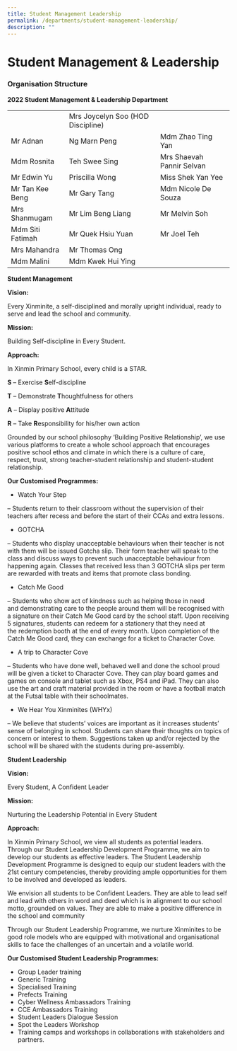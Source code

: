 ```yaml
---
title: Student Management Leadership
permalink: /departments/student-management-leadership/
description: ""
---
```

# **Student Management & Leadership**

### Organisation Structure

**2022 Student Management & Leadership Department**

| 	|  	|  	|
|---	|---	|---	|
|  	| Mrs Joycelyn Soo (HOD Discipline) 	|  	|
| Mr Adnan 	| Ng Marn Peng 	| Mdm Zhao Ting Yan 	|
| Mdm Rosnita 	| Teh Swee Sing 	| Mrs Shaevah Pannir Selvan 	|
| Mr Edwin Yu 	| Priscilla Wong 	| Miss Shek Yan Yee 	|
| Mr Tan Kee Beng 	| Mr Gary Tang 	| Mdm Nicole De Souza 	|
| Mrs Shanmugam 	| Mr Lim Beng Liang 	| Mr Melvin Soh 	|
| Mdm Siti Fatimah 	| Mr Quek Hsiu Yuan 	| Mr Joel Teh 	|
| Mrs Mahandra 	| Mr Thomas Ong 	|  	|
| Mdm Malini 	| Mdm Kwek Hui Ying 	|  	|

**Student Management**

**Vision:** 

Every Xinminite, a self-disciplined and morally upright individual, ready to serve and lead the school and community.

**Mission:** 

Building Self-discipline in Every Student.

**Approach:** 

In Xinmin Primary School, every child is a STAR.

**S** – Exercise **S**elf-discipline

**T** – Demonstrate **T**houghtfulness for others

**A** – Display positive **A**ttitude

**R** – Take **R**esponsibility for his/her own action

Grounded by our school philosophy ‘Building Positive Relationship’, we use various platforms to create a whole school approach that encourages positive school ethos and climate in which there is a culture of care, respect, trust, strong teacher-student relationship and student-student relationship.

**Our Customised Programmes:**

*   Watch Your Step

– Students return to their classroom without the supervision of their teachers after recess and before the start of their CCAs and extra lessons.

*   GOTCHA

– Students who display unacceptable behaviours when their teacher is not with them will be issued Gotcha slip. Their form teacher will speak to the class and discuss ways to prevent such unacceptable behaviour from happening again. Classes that received less than 3 GOTCHA slips per term are rewarded with treats and items that promote class bonding.

*   Catch Me Good

– Students who show act of kindness such as helping those in need and demonstrating care to the people around them will be recognised with a signature on their Catch Me Good card by the school staff. Upon receiving 5 signatures, students can redeem for a stationery that they need at the redemption booth at the end of every month. Upon completion of the Catch Me Good card, they can exchange for a ticket to Character Cove.

*   A trip to Character Cove

– Students who have done well, behaved well and done the school proud will be given a ticket to Character Cove. They can play board games and games on console and tablet such as Xbox, PS4 and iPad. They can also use the art and craft material provided in the room or have a football match at the Futsal table with their schoolmates.

*   We Hear You Xinminites (WHYx)

– We believe that students’ voices are important as it increases students’ sense of belonging in school. Students can share their thoughts on topics of concern or interest to them. Suggestions taken up and/or rejected by the school will be shared with the students during pre-assembly.

**Student Leadership**

**Vision:** 

Every Student, A Confident Leader

**Mission:** 

Nurturing the Leadership Potential in Every Student

**Approach:** 

In Xinmin Primary School, we view all students as potential leaders. Through our Student Leadership Development Programme, we aim to develop our students as effective leaders. The Student Leadership Development Programme is designed to equip our student leaders with the 21st century competencies, thereby providing ample opportunities for them to be involved and developed as leaders.

We envision all students to be Confident Leaders. They are able to lead self and lead with others in word and deed which is in alignment to our school motto, grounded on values. They are able to make a positive difference in the school and community

Through our Student Leadership Programme, we nurture Xinminites to be good role models who are equipped with motivational and organisational skills to face the challenges of an uncertain and a volatile world.

**Our Customised Student Leadership Programmes:**

*   Group Leader training
*   Generic Training
*   Specialised Training
*   Prefects Training
*   Cyber Wellness Ambassadors Training
*   CCE Ambassadors Training
*   Student Leaders Dialogue Session
*   Spot the Leaders Workshop
*   Training camps and workshops in collaborations with stakeholders and partners.